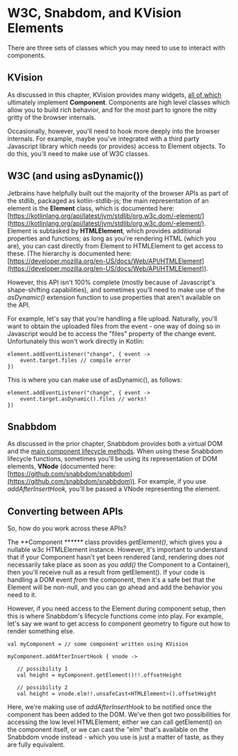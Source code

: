 # W3C, Snabdom, and KVision Elements

There are three sets of classes which you may need to use to interact with components.&#x20;

## KVision

As discussed in this chapter, KVision provides many widgets, [all of which](basic-components.md) ultimately implement **Component**. Components are high level classes which allow you to build rich behavior, and for the most part to ignore the nitty gritty of the browser internals.

Occasionally, however, you'll need to hook more deeply into the browser internals. For example, maybe you've integrated with a third party Javascript library which needs (or provides) access to Element objects. To do this, you'll need to make use of W3C classes.

## W3C (and using asDynamic())

Jetbrains have helpfully built out the majority of the browser APIs as part of the stdlib, packaged as kotlin-stdlib-js; the main representation of an element is the **Element** class, which is documented here: [https://kotlinlang.org/api/latest/jvm/stdlib/org.w3c.dom/-element/](https://kotlinlang.org/api/latest/jvm/stdlib/org.w3c.dom/-element/). Element is subtasked by **HTMLElement**, which provides additional properties and functions;  as long as you're rendering HTML (which you are), you can cast directly from Element to HTMLElement to get access to these. (The hierarchy is documented here: [https://developer.mozilla.org/en-US/docs/Web/API/HTMLElement](https://developer.mozilla.org/en-US/docs/Web/API/HTMLElement)).

However, this API isn't 100% complete (mostly because of Javascript's shape-shifting capabilities), and sometimes you'll need to make use of the _asDynamic()_ extension function to use properties that aren't available on the API.

For example, let's say that you're handling a file upload.  Naturally, you'll want to obtain the uploaded files from the event - one way of doing so in Javascript would be to access the "files" property of the change event. Unfortunately this won't work directly in Kotlin:

```
element.addEventListener("change", { event ->
    event.target.files // compile error
})
```

This is where you can make use of asDynamic(), as follows:

```
element.addEventListener("change", { event ->
    event.target.asDynamic().files // works!
})
```

## Snabbdom

As discussed in the prior chapter, Snabbdom provides both a virtual DOM and the [main component lifecycle methods](dom-bindings.md). When using these Snabbdom lifecycle functions, sometimes you'll be using its representation of DOM elements, **VNode** (documented here: [https://github.com/snabbdom/snabbdom](https://github.com/snabbdom/snabbdom)). For example, if you use _addAfterInsertHook,_ you'll be passed a VNode representing the element.

## Converting between APIs

So, how do you work across these APIs?

The **Component **_****_ class provides _getElement()_, which gives you a nullable w3c HTMLElement instance. However, it's important to understand that if your Component hasn't yet been rendered (and, rendering does _not_ necessarily take place as soon as you _add()_ the Component to a Container), then you'll receive null as a result from getElement(). If your code is handling a DOM event _from_ the component, then it's a safe bet that the Element will be non-null, and you can go ahead and add the behavior you need to it.

However, if you need access to the Element during component setup, then this is where Snabbdom's lifecycle functions come into play. For example, let's say we want to get access to component geometry to figure out how to render something else.

```
val myComponent = // some component written using KVision 

myComponent.addAfterInsertHook { vnode ->

   // possibility 1
   val height = myComponent.getElement()!!.offsetHeight
      
   // possibility 2
   val height = vnode.elm!!.unsafeCast<HTMLElement>().offsetHeight
```

Here, we're making use of _addAfterInsertHook_ to be notified once the component has been added to the DOM. We've then got two possibilities for accessing the low level HTMLElement; either we can call getElement() on the component itself, or we can cast the "elm" that's available on the Snabbdom vnode instead - which you use is just a matter of taste, as they are fully equivalent.
